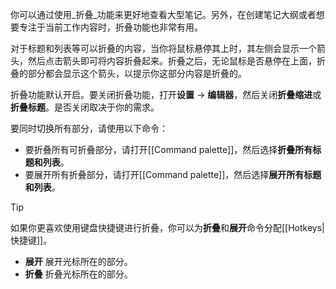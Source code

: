 
你可以通过使用_折叠_功能来更好地查看大型笔记。另外，在创建笔记大纲或者想要专注于当前工作内容时，折叠功能也非常有用。

对于标题和列表等可以折叠的内容，当你将鼠标悬停其上时，其左侧会显示一个箭头，然后点击箭头即可将内容折叠起来。折叠之后，无论鼠标是否悬停在上面，折叠的部分都会显示这个箭头，以提示你这部分内容是折叠的。

折叠功能默认开启。要关闭折叠功能，打开**设置** → **编辑器**，然后关闭**折叠缩进**或**折叠标题**。是否关闭取决于你的需求。

要同时切换所有部分，请使用以下命令：

- 要折叠所有可折叠部分，请打开[[Command palette]]，然后选择**折叠所有标题和列表**。
- 要展开所有折叠部分，请打开[[Command palette]]，然后选择**展开所有标题和列表**。

> [!tip]
> 如果你更喜欢使用键盘快捷键进行折叠，你可以为**折叠**和**展开**命令分配[[Hotkeys|快捷键]]。
>
> - **展开** 展开光标所在的部分。
> - **折叠** 折叠光标所在的部分。

